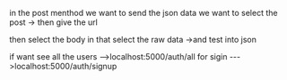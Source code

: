 in the post menthod we want to send the json data 
we want to select the post ->
then give the url

then select the body in that select the raw data ->and test into json 


if want see all the users  -->localhost:5000/auth/all
for sigin --->localhost:5000/auth/signup
